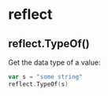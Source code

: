 # reflect

## reflect.TypeOf()

Get the data type of a value:

```go
var s = "some string"
reflect.TypeOf(s)
```
